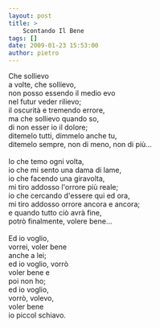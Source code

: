 ```yaml
---
layout: post
title: >
    Scontando Il Bene
tags: []
date: 2009-01-23 15:53:00
author: pietro
---
```

Che sollievo<br/>a volte, che sollievo,<br/>non posso essendo il medio evo<br/>nel futur veder rilievo;<br/>il oscurità e tremendo errore,<br/>ma che sollievo quando so,<br/>di non esser io il dolore;<br/>ditemelo tutti, dimmelo anche tu,<br/>ditemelo sempre, non di meno, non di più...<br/><br/>Io che temo ogni volta,<br/>io che mi sento una dama di lame,<br/>io che facendo una giravolta,<br/>mi tiro addosso l'orrore più reale;<br/>io che cercando d'essere qui ed ora,<br/>mi tiro addosso orrore ancora e ancora;<br/>e quando tutto ciò avrà fine,<br/>potrò finalmente, volere bene...<br/><br/>Ed io voglio,<br/>vorrei, voler bene<br/>anche a lei;<br/>ed io voglio, vorrò<br/>voler bene e<br/>poi non ho;<br/>ed io voglio,<br/>vorrò, volevo,<br/>voler bene<br/>io piccol schiavo.
